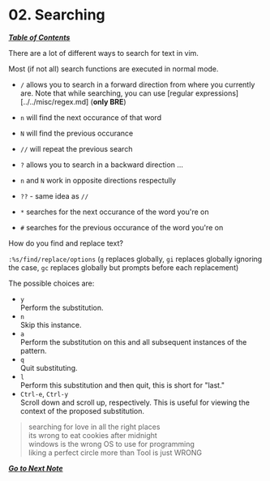 # 02. Searching

[***Table of Contents***](./ToC.md)

There are a lot of different ways to search for text in vim.

Most (if not all) search functions are executed in normal mode.

- `/` allows you to search in a forward direction from where you currently are.
  Note that while searching, you can use [regular
  expressions][../../misc/regex.md] (**only BRE**)
- `n` will find the next occurance of that word
- `N` will find the previous occurance
- `//` will repeat the previous search

- `?` allows you to search in a backward direction ...
- `n` and `N` work in opposite directions respectully
- `??` - same idea as `//`

- `*` searches for the next occurance of the word you're on
- `#` searches for the previous occurance of the word you're on

How do you find and replace text?

`:%s/find/replace/options` (`g` replaces globally, `gi` replaces globally
ignoring the case, `gc` replaces globally but prompts before each replacement)

  The possible choices are:
- `y`  
  Perform the substitution.
- `n`  
  Skip this instance.
- `a`  
  Perform the substitution on this and all subsequent instances of the pattern.
- `q`  
  Quit substituting.
- `l`  
  Perform this substitution and then quit, this is short for "last."
- `Ctrl-e`, `Ctrl-y`  
  Scroll down and scroll up, respectively. This is useful for viewing the
  context of the proposed substitution.

>searching for love in all the right places  
>its wrong to eat cookies after midnight  
>windows is the wrong OS to use for programming  
>liking a perfect circle more than Tool is just WRONG

[***Go to Next Note***](03-files-and-tabs.md)
